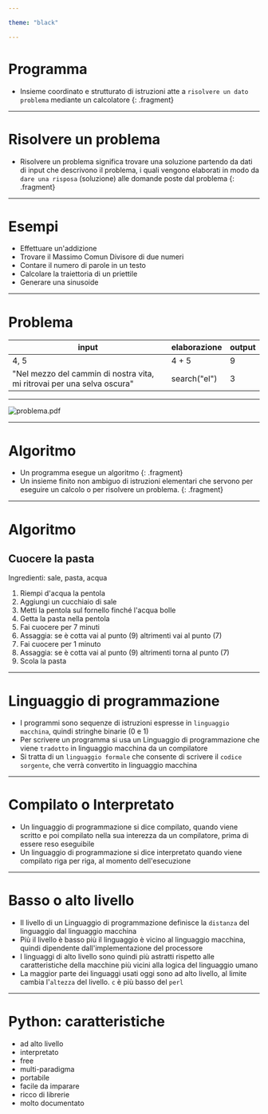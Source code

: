 ```yaml
---

theme: "black"

---
```


# Programma
- Insieme coordinato e strutturato di istruzioni atte a `risolvere un dato problema` mediante un calcolatore {: .fragment}

---

# Risolvere un problema
- Risolvere un problema significa trovare una soluzione partendo da dati di input che descrivono il problema, i quali vengono elaborati in modo da `dare una risposa` (soluzione) alle domande poste dal problema {: .fragment} 

---

# Esempi
  - Effettuare un'addizione
  - Trovare il Massimo Comun Divisore di due numeri
  - Contare il numero di parole in un testo
  - Calcolare la traiettoria di un priettile
  - Generare una sinusoide

---

# Problema
|input|elaborazione|output|
|---|---|---|
|4, 5| 4 + 5 | 9 |
| "Nel mezzo del cammin di nostra vita, mi ritrovai per una selva oscura" | search("el") | 3 |

---

![problema.pdf](/problema.svg)

---

# Algoritmo
- Un programma esegue un algoritmo {: .fragment}
- Un insieme finito non ambiguo di istruzioni elementari che servono per eseguire un calcolo o per risolvere un problema. {: .fragment}

---

# Algoritmo
## Cuocere la pasta
Ingredienti: sale, pasta, acqua
1. Riempi d'acqua la pentola 
2. Aggiungi un cucchiaio di sale 
3. Metti la pentola sul fornello finché l'acqua bolle 
4. Getta la pasta nella pentola 
5. Fai cuocere per 7 minuti 
6. Assaggia: se è cotta vai al punto (9) altrimenti vai al punto (7)
7. Fai cuocere per 1 minuto
8. Assaggia: se è cotta vai al punto (9) altrimenti torna al punto (7)
9. Scola la pasta

---

# Linguaggio di programmazione
- I programmi sono sequenze di istruzioni espresse in `linguaggio macchina`, quindi stringhe binarie (0 e 1)
- Per scrivere un programma si usa un Linguaggio di programmazione che viene `tradotto` in linguaggio macchina da un compilatore
- Si tratta di un `linguaggio formale`  che consente di scrivere il `codice sorgente`, che verrà convertito in linguaggio macchina

---

# Compilato o Interpretato
- Un linguaggio di programmazione si dice compilato, quando viene scritto e poi compilato nella sua interezza da un compilatore, prima di essere reso eseguibile
- Un linguaggio di programmazione si dice interpretato quando viene compilato riga per riga, al momento dell'esecuzione

---

# Basso o alto livello

- Il livello di un Linguaggio di programmazione definisce la `distanza` del linguaggio dal linguaggio macchina
- Più il livello è basso più il linguaggio è vicino al linguaggio macchina, quindi dipendente dall'implementazione del processore
- I linguaggi di alto livello sono quindi più astratti rispetto alle caratteristiche della macchine più vicini alla logica del linguaggio umano
- La maggior parte dei linguaggi usati oggi sono ad alto livello, al limite cambia l'`altezza` del livello. `c` è più basso del `perl`

---

# Python: caratteristiche

- ad alto livello
- interpretato
- free
- multi-paradigma
- portabile 
- facile da imparare
- ricco di librerie
- molto documentato